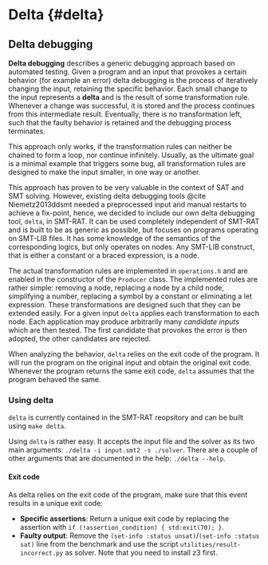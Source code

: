 # Delta {#delta}

## Delta debugging

**Delta debugging** describes a generic debugging approach based on automated testing.
Given a program and an input that provokes a certain behavior (for example an error) delta debugging is the process of iteratively changing the input, retaining the specific behavior.
Each small change to the input represents a **delta** and is the result of some transformation rule.
Whenever a change was successful, it is stored and the process continues from this intermediate result.
Eventually, there is no transformation left, such that the faulty behavior is retained and the debugging process terminates.

This approach only works, if the transformation rules can neither be chained to form a loop, nor continue infinitely.
Usually, as the ultimate goal is a minimal example that triggers some bug, all transformation rules are designed to make the input smaller, in one way or another.

This approach has proven to be very valuable in the context of SAT and SMT solving. However, existing delta debugging tools @cite Niemetz2013ddsmt needed a preprocessed input and manual restarts to achieve a fix-point, hence, we decided to include our own delta debugging tool, `delta`, in SMT-RAT. It can be used completely independent of SMT-RAT and is built to be as generic as possible, but focuses on programs operating on SMT-LIB files.
It has some knowledge of the semantics of the corresponding logics, but only operates on nodes. Any SMT-LIB construct, that is either a constant or a braced expression, is a node.

The actual transformation rules are implemented in `operations.h` and are enabled in the constructor of the `Producer` class.
The implemented rules are rather simple: removing a node, replacing a node by a child node, simplifying a number, replacing a symbol by a constant or eliminating a let expression.
These transformations are designed such that they can be extended easily.
For a given input `delta` applies each transformation to each node.
Each application may produce arbitrarily many *candidate inputs* which are then tested. The first candidate that provokes the error is then adopted, the other candidates are rejected.

When analyzing the behavior, `delta` relies on the exit code of the program.
It will run the program on the original input and obtain the original exit code.
Whenever the program returns the same exit code, `delta` assumes that the program behaved the same.

### Using delta

`delta` is currently contained in the SMT-RAT reopsitory and can be built using `make delta`.

Using `delta` is rather easy.
It accepts the input file and the solver as its two main arguments: `./delta -i input.smt2 -s ./solver`.
There are a couple of other arguments that are documented in the help: `./delta --help`.

#### Exit code
As delta relies on the exit code of the program, make sure that this event results in a unique exit code:

* **Specific assertions**: Return a unique exit code by replacing the assertion with `if (!assertion_condition) { std:exit(70); }`.
* **Faulty output**: Remove the `(set-info :status unsat)`/`(set-info :status sat)` line from the benchmark and use the script `utilities/result-incorrect.py` as solver. Note that you need to install z3 first.